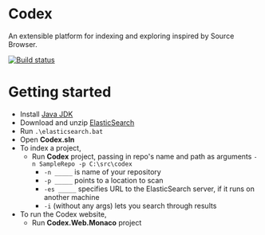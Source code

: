 # Codex
An extensible platform for indexing and exploring inspired by Source Browser.

[![Build status](https://ci.appveyor.com/api/projects/status/bo3m3aesclsj47wm?svg=true)](https://ci.appveyor.com/project/Ref12/Codex)

# Getting started
* Install [Java JDK](http://www.oracle.com/technetwork/java/javase/downloads/jdk8-downloads-2133151.html)
* Download and unzip [ElasticSearch](https://www.elastic.co/downloads/elasticsearch)
* Run `.\elasticsearch.bat`
* Open **Codex.sln**
* To index a project,
    * Run **Codex** project, passing in repo's name and path as arguments `-n SampleRepo -p C:\src\codex`
        * `-n _____` is name of your repository
        * `-p _____` points to a location to scan
        * `-es _____` specifies URL to the ElasticSearch server, if it runs on another machine 
        * `-i` (without any args) lets you search through results
* To run the Codex website,
    * Run **Codex.Web.Monaco** project
 
